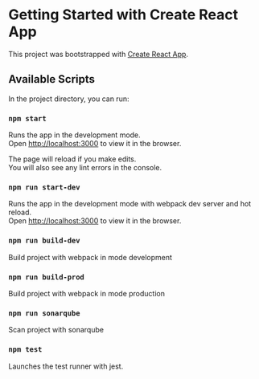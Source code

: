# Getting Started with Create React App
This project was bootstrapped with [Create React App](https://github.com/facebook/create-react-app).

## Available Scripts
In the project directory, you can run:

### `npm start`
Runs the app in the development mode.\
Open [http://localhost:3000](http://localhost:3000) to view it in the browser.

The page will reload if you make edits.\
You will also see any lint errors in the console.

### `npm run start-dev`
Runs the app in the development mode with webpack dev server and hot reload.\
Open [http://localhost:3000](http://localhost:3000) to view it in the browser.

### `npm run build-dev`
Build project with webpack in mode development

### `npm run build-prod`
Build project with webpack in mode production

### `npm run sonarqube`
Scan project with sonarqube

### `npm test`
Launches the test runner with jest.